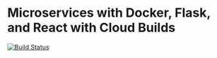 # Microservices with Docker, Flask, and React with Cloud Builds

[![Build Status](https://travis-ci.org/andrewtdunn/testdriven.svg?branch=master)](https://travis-ci.com/andrewtdunn/testdriven)